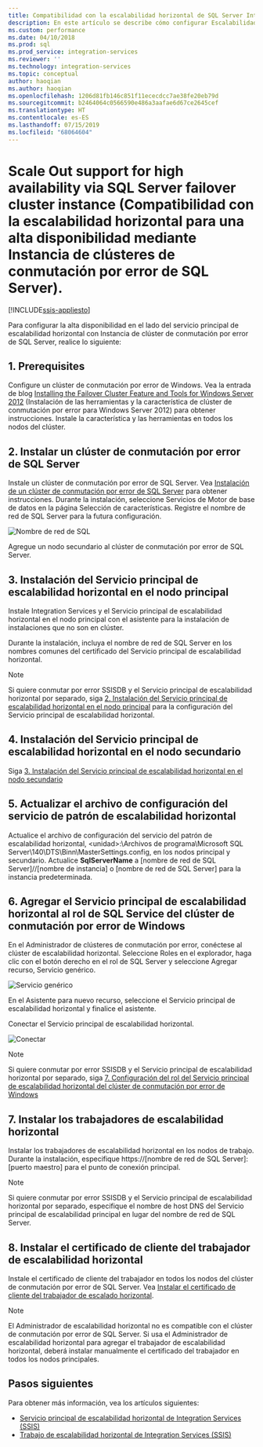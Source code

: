 ```yaml
---
title: Compatibilidad con la escalabilidad horizontal de SQL Server Integration Services (SSIS) para una alta disponibilidad mediante Instancia de clústeres de conmutación por error de SQL Server| Microsoft Docs
description: En este artículo se describe cómo configurar Escalabilidad horizontal de SSIS para lograr alta disponibilidad con la instancia de clúster de conmutación por error de SQL Server.
ms.custom: performance
ms.date: 04/10/2018
ms.prod: sql
ms.prod_service: integration-services
ms.reviewer: ''
ms.technology: integration-services
ms.topic: conceptual
author: haoqian
ms.author: haoqian
ms.openlocfilehash: 1206d81fb146c851f11ececdcc7ae38fe20eb79d
ms.sourcegitcommit: b2464064c0566590e486a3aafae6d67ce2645cef
ms.translationtype: HT
ms.contentlocale: es-ES
ms.lasthandoff: 07/15/2019
ms.locfileid: "68064604"
---
```

# <a name="scale-out-support-for-high-availability-via-sql-server-failover-cluster-instance"></a>Scale Out support for high availability via SQL Server failover cluster instance (Compatibilidad con la escalabilidad horizontal para una alta disponibilidad mediante Instancia de clústeres de conmutación por error de SQL Server).

[!INCLUDE[ssis-appliesto](../../includes/ssis-appliesto-ssvrpluslinux-asdb-asdw-xxx.md)]



Para configurar la alta disponibilidad en el lado del servicio principal de escalabilidad horizontal con Instancia de clúster de conmutación por error de SQL Server, realice lo siguiente:

## <a name="1-prerequisites"></a>1. Prerequisites
Configure un clúster de conmutación por error de Windows. Vea la entrada de blog [Installing the Failover Cluster Feature and Tools for Windows Server 2012](https://blogs.msdn.com/b/clustering/archive/2012/04/06/10291601.aspx) (Instalación de las herramientas y la característica de clúster de conmutación por error para Windows Server 2012) para obtener instrucciones. Instale la característica y las herramientas en todos los nodos del clúster.

## <a name="2-install-sql-server-failover-cluster"></a>2. Instalar un clúster de conmutación por error de SQL Server
Instale un clúster de conmutación por error de SQL Server. Vea [Instalación de un clúster de conmutación por error de SQL Server](../../sql-server/failover-clusters/install/sql-server-failover-cluster-installation.md) para obtener instrucciones. Durante la instalación, seleccione Servicios de Motor de base de datos en la página Selección de características. Registre el nombre de red de SQL Server para la futura configuración.

![Nombre de red de SQL](media/sql-network-name.PNG)

Agregue un nodo secundario al clúster de conmutación por error de SQL Server.

## <a name="3-install-scale-out-master-on-the-primary-node"></a>3. Instalación del Servicio principal de escalabilidad horizontal en el nodo principal
Instale Integration Services y el Servicio principal de escalabilidad horizontal en el nodo principal con el asistente para la instalación de instalaciones que no son en clúster. 

Durante la instalación, incluya el nombre de red de SQL Server en los nombres comunes del certificado del Servicio principal de escalabilidad horizontal.

> [!NOTE]
> Si quiere conmutar por error SSISDB y el Servicio principal de escalabilidad horizontal por separado, siga [2. Instalación del Servicio principal de escalabilidad horizontal en el nodo principal](scale-out-support-for-high-availability.md#2-install-scale-out-master-on-the-primary-node) para la configuración del Servicio principal de escalabilidad horizontal.

## <a name="4-install-scale-out-master-on-the-secondary-node"></a>4. Instalación del Servicio principal de escalabilidad horizontal en el nodo secundario
Siga [3. Instalación del Servicio principal de escalabilidad horizontal en el nodo secundario](scale-out-support-for-high-availability.md#3-install-scale-out-master-on-the-secondary-node)

## <a name="5-update-the-scale-out-master-service-configuration-file"></a>5. Actualizar el archivo de configuración del servicio de patrón de escalabilidad horizontal
Actualice el archivo de configuración del servicio del patrón de escalabilidad horizontal, \<unidad\>:\Archivos de programa\Microsoft SQL Server\140\DTS\Binn\MasterSettings.config, en los nodos principal y secundario. Actualice **SqlServerName** a [nombre de red de SQL Server]//[nombre de instancia] o [nombre de red de SQL Server] para la instancia predeterminada.

## <a name="6-add-scale-out-master-service-to-sql-server-role-in-windows-failover-cluster"></a>6. Agregar el Servicio principal de escalabilidad horizontal al rol de SQL Service del clúster de conmutación por error de Windows
En el Administrador de clústeres de conmutación por error, conéctese al clúster de escalabilidad horizontal. Seleccione Roles en el explorador, haga clic con el botón derecho en el rol de SQL Server y seleccione Agregar recurso, Servicio genérico. 

![Servicio genérico](media/generic-service.PNG)

En el Asistente para nuevo recurso, seleccione el Servicio principal de escalabilidad horizontal y finalice el asistente. 

Conectar el Servicio principal de escalabilidad horizontal.

![Conectar](media/bring-online.PNG)

> [!NOTE]
> Si quiere conmutar por error SSISDB y el Servicio principal de escalabilidad horizontal por separado, siga [7. Configuración del rol del Servicio principal de escalabilidad horizontal del clúster de conmutación por error de Windows](scale-out-support-for-high-availability.md#7-configure-the-scale-out-master-service-role-of-the-windows-server-failover-cluster)

## <a name="7-install-scale-out-workers"></a>7. Instalar los trabajadores de escalabilidad horizontal
Instalar los trabajadores de escalabilidad horizontal en los nodos de trabajo. Durante la instalación, especifique https://[nombre de red de SQL Server]:[puerto maestro] para el punto de conexión principal. 

> [!NOTE]
> Si quiere conmutar por error SSISDB y el Servicio principal de escalabilidad horizontal por separado, especifique el nombre de host DNS del Servicio principal de escalabilidad principal en lugar del nombre de red de SQL Server.

## <a name="8-install-scale-out-worker-client-certificate"></a>8. Instalar el certificado de cliente del trabajador de escalabilidad horizontal
Instale el certificado de cliente del trabajador en todos los nodos del clúster de conmutación por error de SQL Server. Vea [Instalar el certificado de cliente del trabajador de escalado horizontal](walkthrough-set-up-integration-services-scale-out.md#InstallCert).

> [!NOTE]
> El Administrador de escalabilidad horizontal no es compatible con el clúster de conmutación por error de SQL Server. Si usa el Administrador de escalabilidad horizontal para agregar el trabajador de escalabilidad horizontal, deberá instalar manualmente el certificado del trabajador en todos los nodos principales.

## <a name="next-steps"></a>Pasos siguientes
Para obtener más información, vea los artículos siguientes:
-   [Servicio principal de escalabilidad horizontal de Integration Services (SSIS)](integration-services-ssis-scale-out-master.md)
-   [Trabajo de escalabilidad horizontal de Integration Services (SSIS)](integration-services-ssis-scale-out-worker.md)
